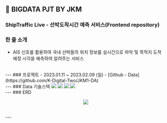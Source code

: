 ## 💛 BIGDATA PJT BY JKM

### ShipTraffic Live - 선박도착시간 예측 서비스(Frontend repository)

### 한 줄 소개

- AIS 신호를 활용하여 국내 선박들의 위치 정보를 실시간으로 파악 및 목적지 도착 예정 시각을 예측하여 알려주는 서비스
<br>
---
### 프로젝트
-  2023.01.11 ~ 2023.02.09 (일)
- [Github - Data](https://github.com/K-Digital-Two/JKM1-DA)
<br>
---
### Data 기술스텍
<a href = https://github.com/Choi-09/MySQL> <img src="https://img.shields.io/badge/MySQL-4479A1?style=flat&logo=MySQL&logoColor=white"/></a>
<a href = https://github.com/Choi-09/Python> <img src="https://img.shields.io/badge/Python-3766AB?style=flat&logo=Python&logoColor=white"/></a>
<a href = https://github.com/Choi-09/Tensorflow> <img src="https://img.shields.io/badge/Tensorflow-FF6F00?style=flat&logo=Tensorflow&logoColor=white"/></a>
<a href = https://github.com/Choi-09/JupyterNB> <img src="https://img.shields.io/badge/Jupyter-F37626?style=flat&logo=Jupyter&logoColor=white"/></a> 
<br>
---
### ERD
<p align = center> <img src = https://user-images.githubusercontent.com/51871037/215451873-ee964b57-a528-4b5b-abd5-b5c300f2a810.png></p>
<br>
---
